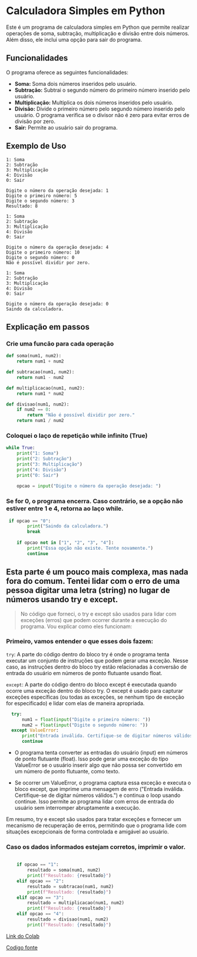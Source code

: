 # Calculadora Simples em Python

Este é um programa de calculadora simples em Python que permite realizar operações de soma, subtração, multiplicação e divisão entre dois números. Além disso, ele inclui uma opção para sair do programa.

## Funcionalidades

O programa oferece as seguintes funcionalidades:

- **Soma:** Soma dois números inseridos pelo usuário.
- **Subtração:** Subtrai o segundo número do primeiro número inserido pelo usuário.
- **Multiplicação:** Multiplica os dois números inseridos pelo usuário.
- **Divisão:** Divide o primeiro número pelo segundo número inserido pelo usuário. O programa verifica se o divisor não é zero para evitar erros de divisão por zero.
- **Sair:** Permite ao usuário sair do programa.


## Exemplo de Uso

```
1: Soma
2: Subtração
3: Multiplicação
4: Divisão
0: Sair

Digite o número da operação desejada: 1
Digite o primeiro número: 5
Digite o segundo número: 3
Resultado: 8

1: Soma
2: Subtração
3: Multiplicação
4: Divisão
0: Sair

Digite o número da operação desejada: 4
Digite o primeiro número: 10
Digite o segundo número: 0
Não é possível dividir por zero.

1: Soma
2: Subtração
3: Multiplicação
4: Divisão
0: Sair

Digite o número da operação desejada: 0
Saindo da calculadora.
```

## Explicação em passos
### Crie uma funcão para cada operação 
```python
def soma(num1, num2):
    return num1 + num2

def subtracao(num1, num2):
    return num1 - num2

def multiplicacao(num1, num2):
    return num1 * num2

def divisao(num1, num2):
    if num2 == 0:
        return "Não é possível dividir por zero."
    return num1 / num2
```
### Coloquei o laço de repetição while infinito (True)
```python
while True:
    print("1: Soma")
    print("2: Subtração")
    print("3: Multiplicação")
    print("4: Divisão")
    print("0: Sair")
    
    opcao = input("Digite o número da operação desejada: ")
```
### Se for 0, o programa encerra. Caso contrário, se a opção não estiver entre 1 e 4, retorna ao laço while.
```python
 if opcao == "0":
        print("Saindo da calculadora.")
        break
    
    if opcao not in ["1", "2", "3", "4"]:
        print("Essa opção não existe. Tente novamente.")
        continue
```
## Esta parte é um pouco mais complexa, mas nada fora do comum. Tentei lidar com o erro de uma pessoa digitar uma letra (string) no lugar de números usando try e except.

> No código que forneci, o try e except são usados para lidar com exceções (erros) que podem ocorrer durante a execução do programa. Vou explicar como eles funcionam:

### Primeiro, vamos entender o que esses dois fazem:

`try`: A parte do código dentro do bloco try é onde o programa tenta executar um conjunto de instruções que podem gerar uma exceção. Nesse caso, as instruções dentro do bloco try estão relacionadas à conversão de entrada do usuário em números de ponto flutuante usando float.

`except`: A parte do código dentro do bloco except é executada quando ocorre uma exceção dentro do bloco try. O except é usado para capturar exceções específicas (ou todas as exceções, se nenhum tipo de exceção for especificado) e lidar com elas de maneira apropriada.
```python
  try:
      num1 = float(input("Digite o primeiro número: "))
      num2 = float(input("Digite o segundo número: "))
  except ValueError:
      print("Entrada inválida. Certifique-se de digitar números válidos.")
      continue
```
- O programa tenta converter as entradas do usuário (input) em números de ponto flutuante (float). Isso pode gerar uma exceção do tipo ValueError se o usuário inserir algo que não possa ser convertido em um número de ponto flutuante, como texto.

- Se ocorrer um ValueError, o programa captura essa exceção e executa o bloco except, que imprime uma mensagem de erro ("Entrada inválida. Certifique-se de digitar números válidos.") e continua o loop usando continue. Isso permite ao programa lidar com erros de entrada do usuário sem interromper abruptamente a execução.

Em resumo, try e except são usados para tratar exceções e fornecer um mecanismo de recuperação de erros, permitindo que o programa lide com situações excepcionais de forma controlada e amigável ao usuário.

### Caso os dados informados estejam corretos, imprimir o valor.

```python
   
    if opcao == "1":
        resultado = soma(num1, num2)
        print(f"Resultado: {resultado}")
    elif opcao == "2":
        resultado = subtracao(num1, num2)
        print(f"Resultado: {resultado}")
    elif opcao == "3":
        resultado = multiplicacao(num1, num2)
        print(f"Resultado: {resultado}")
    elif opcao == "4":
        resultado = divisao(num1, num2)
        print(f"Resultado: {resultado}")
```
[Link do Colab](https://colab.research.google.com/drive/1isE_up5IpKO-l0sJ4E5XMxb5hIEG77uM?usp=sharing)

[Codigo fonte](https://github.com/fabiobrasileiroo/Proz/blob/main/logica/calculadoraLoop/calcLoopExit.py)
